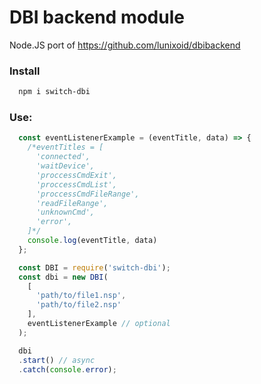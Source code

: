 # DBI backend module
Node.JS port of https://github.com/lunixoid/dbibackend

### Install
```sh
  npm i switch-dbi
```

### Use:
```js
  const eventListenerExample = (eventTitle, data) => {
    /*eventTitles = [
      'connected',
      'waitDevice',
      'proccessCmdExit',
      'proccessCmdList',
      'proccessCmdFileRange',
      'readFileRange',
      'unknownCmd',
      'error',
    ]*/
    console.log(eventTitle, data)
  };

  const DBI = require('switch-dbi');
  const dbi = new DBI(
    [
      'path/to/file1.nsp',
      'path/to/file2.nsp'
    ],
    eventListenerExample // optional
  );

  dbi
  .start() // async
  .catch(console.error);
```